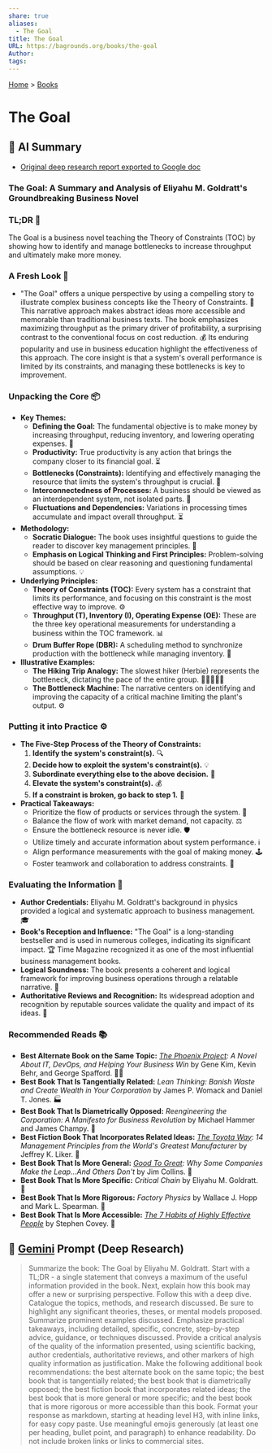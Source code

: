 ```yaml
---
share: true
aliases:
  - The Goal
title: The Goal
URL: https://bagrounds.org/books/the-goal
Author: 
tags: 
---
```

[Home](../index.md) > [Books](./index.md)  
# The Goal  
## 🤖 AI Summary  
- [Original deep research report exported to Google doc](https://docs.google.com/document/d/1QPatFi-DbbCqdu8nBqVodTvUg3W_uXOCj3A2czlVUME/edit?usp=drivesdk)  
### The Goal: A Summary and Analysis of Eliyahu M. Goldratt's Groundbreaking Business Novel  
### TL;DR 🎯  
The Goal is a business novel teaching the Theory of Constraints (TOC) by showing how to identify and manage bottlenecks to increase throughput and ultimately make more money.  
  
### A Fresh Look 👀  
*   "The Goal" offers a unique perspective by using a compelling story to illustrate complex business concepts like the Theory of Constraints. 📖 This narrative approach makes abstract ideas more accessible and memorable than traditional business texts. The book emphasizes maximizing throughput as the primary driver of profitability, a surprising contrast to the conventional focus on cost reduction. 💰 Its enduring popularity and use in business education highlight the effectiveness of this approach. The core insight is that a system's overall performance is limited by its constraints, and managing these bottlenecks is key to improvement.  
  
### Unpacking the Core 📦  
*   **Key Themes:**  
    *   **Defining the Goal:** The fundamental objective is to make money by increasing throughput, reducing inventory, and lowering operating expenses. 🎯  
    *   **Productivity:** True productivity is any action that brings the company closer to its financial goal. ⏳  
    *   **Bottlenecks (Constraints):** Identifying and effectively managing the resource that limits the system's throughput is crucial. 🚧  
    *   **Interconnectedness of Processes:** A business should be viewed as an interdependent system, not isolated parts. 🔗  
    *   **Fluctuations and Dependencies:** Variations in processing times accumulate and impact overall throughput. ⏳  
*   **Methodology:**  
    *   **Socratic Dialogue:** The book uses insightful questions to guide the reader to discover key management principles. 🤔  
    *   **Emphasis on Logical Thinking and First Principles:** Problem-solving should be based on clear reasoning and questioning fundamental assumptions. 💡  
*   **Underlying Principles:**  
    *   **Theory of Constraints (TOC):** Every system has a constraint that limits its performance, and focusing on this constraint is the most effective way to improve. ⚙️  
    *   **Throughput (T), Inventory (I), Operating Expense (OE):** These are the three key operational measurements for understanding a business within the TOC framework. 📊  
    *   **Drum Buffer Rope (DBR):** A scheduling method to synchronize production with the bottleneck while managing inventory. 🔗  
*   **Illustrative Examples:**  
    *   **The Hiking Trip Analogy:** The slowest hiker (Herbie) represents the bottleneck, dictating the pace of the entire group. 🚶‍♀️🚶‍♂️🚶  
    *   **The Bottleneck Machine:** The narrative centers on identifying and improving the capacity of a critical machine limiting the plant's output. ⚙️  
  
### Putting it into Practice ⚙️  
*   **The Five-Step Process of the Theory of Constraints:**  
    1.  **Identify the system's constraint(s).** 🔍  
    2.  **Decide how to exploit the system's constraint(s).** 💡  
    3.  **Subordinate everything else to the above decision.** 🔄  
    4.  **Elevate the system's constraint(s).** 💰  
    5.  **If a constraint is broken, go back to step 1.** 🔄  
*   **Practical Takeaways:**  
    *   Prioritize the flow of products or services through the system. 🌊  
    *   Balance the flow of work with market demand, not capacity. ⚖️  
    *   Ensure the bottleneck resource is never idle. 🛡️  
    *   Utilize timely and accurate information about system performance. ℹ️  
    *   Align performance measurements with the goal of making money. 🕹️  
    *   Foster teamwork and collaboration to address constraints. 🤝  
  
### Evaluating the Information 🧐  
*   **Author Credentials:** Eliyahu M. Goldratt's background in physics provided a logical and systematic approach to business management. 🎓  
*   **Book's Reception and Influence:** "The Goal" is a long-standing bestseller and is used in numerous colleges, indicating its significant impact. 🏆 Time Magazine recognized it as one of the most influential business management books.  
*   **Logical Soundness:** The book presents a coherent and logical framework for improving business operations through a relatable narrative. 🧠  
*   **Authoritative Reviews and Recognition:** Its widespread adoption and recognition by reputable sources validate the quality and impact of its ideas. 🌟  
  
### Recommended Reads 📚  
*   **Best Alternate Book on the Same Topic:** *[The Phoenix Project](./the-phoenix-project.md): A Novel About IT, DevOps, and Helping Your Business Win* by Gene Kim, Kevin Behr, and George Spafford. 🧑‍💻  
*   **Best Book That Is Tangentially Related:** *Lean Thinking: Banish Waste and Create Wealth in Your Corporation* by James P. Womack and Daniel T. Jones. 🏭  
*   **Best Book That Is Diametrically Opposed:** *Reengineering the Corporation: A Manifesto for Business Revolution* by Michael Hammer and James Champy. 🔨  
*   **Best Fiction Book That Incorporates Related Ideas:** *[The Toyota Way](./the-toyota-way.md): 14 Management Principles from the World's Greatest Manufacturer* by Jeffrey K. Liker. 🚗  
*   **Best Book That Is More General:** *[Good To Great](./good-to-great.md): Why Some Companies Make the Leap...And Others Don't* by Jim Collins. 🚀  
*   **Best Book That Is More Specific:** *Critical Chain* by Eliyahu M. Goldratt. 🔗  
*   **Best Book That Is More Rigorous:** *Factory Physics* by Wallace J. Hopp and Mark L. Spearman. 🔬  
*   **Best Book That Is More Accessible:** *[The 7 Habits of Highly Effective People](./the-7-habits-of-highly-effective-people.md)* by Stephen Covey. 👤  
  
## 💬 [Gemini](https://gemini.google.com) Prompt (Deep Research)  
> Summarize the book: The Goal by Eliyahu M. Goldratt. Start with a TL;DR - a single statement that conveys a maximum of the useful information provided in the book. Next, explain how this book may offer a new or surprising perspective. Follow this with a deep dive. Catalogue the topics, methods, and research discussed. Be sure to highlight any significant theories, theses, or mental models proposed. Summarize prominent examples discussed. Emphasize practical takeaways, including detailed, specific, concrete, step-by-step advice, guidance, or techniques discussed. Provide a critical analysis of the quality of the information presented, using scientific backing, author credentials, authoritative reviews, and other markers of high quality information as justification. Make the following additional book recommendations: the best alternate book on the same topic; the best book that is tangentially related; the best book that is diametrically opposed; the best fiction book that incorporates related ideas; the best book that is more general or more specific; and the best book that is more rigorous or more accessible than this book. Format your response as markdown, starting at heading level H3, with inline links, for easy copy paste. Use meaningful emojis generously (at least one per heading, bullet point, and paragraph) to enhance readability. Do not include broken links or links to commercial sites.